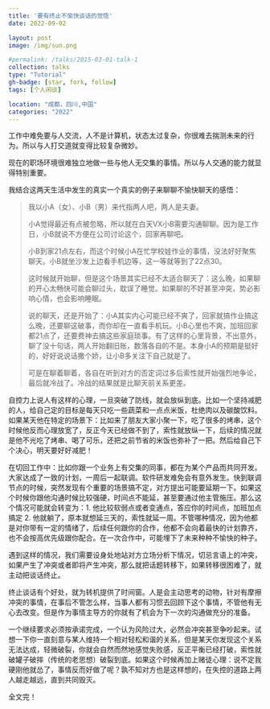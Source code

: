 ```yaml
---
title: '要有终止不愉快谈话的觉悟'
date: 2022-09-02

layout: post
image: /img/sun.png

#permalink: /talks/2015-03-01-talk-1
collection: talks
type: "Tutorial"
gh-badge: [star, fork, follow]
tags: [个人闲谈]

location: "成都，四川,中国"
categories: "2022"
---
```


工作中难免要与人交流，人不是计算机，状态太过复杂，你很难去揣测未来的行为。所以与人打交道就变得比较复杂微妙。

现在的职场环境很难独立地做一些与他人无交集的事情。所以与人交通的能力就显得特别重要。

我结合这两天生活中发生的真实一个真实的例子来聊聊不愉快聊天的感悟：

>我以小A（女）、小B（男）来代指两人吧，两人是夫妻。
>
>小A觉得最近有点被忽略，所以就在白天VX小B需要沟通聊聊。因为是工作日，小B就说不方便在公司讨论这个，回家再聊吧。
>
>小B到家21点左右，而这个时候小A在忙学校娃作业的事情，没法好好聚焦聊天。小B就坐沙发上边看手机边等，这一等就等到了22点30。
>
>这时候就开始聊，但是这个场景其实已经不太适合聊天了：这么晚，如果聊的开心太畅快可能会聊过头，耽误了睡觉。如果聊的不好甚至冲突，势必影响心情，也会影响睡眠。
>
>说的聊天，还是开始了：小A其实内心可能已经不爽了，回家就搞作业搞这么晚，还要聊这破事，而你却在一直看手机玩。小B心里也不爽，加班回家都21点了，还要费神去搞这些家庭琐事。有了这样的心里背景，不出意外，聊了没十句话，两人开始翻旧账，数落各自的不是。本身小A的预期是挺好的，好好说说话撒个娇，让小B多关注下自己就是了。
>
>可是在聊着聊着，各自在听到对方的否定词过多后索性就开始强烈地争论，最后就冷战了。冷战的结果就是比聊天前关系更差。

自控力上说人有这样的心理，一旦突破了防线，就会放纵到底。比如一个坚持减肥的人，给自己定的目标是每天只吃一些蔬菜和一点点米饭，杜绝肉以及碳酸饮料。如果某天他在特定的场景下：比如来了朋友大家小聚一下，吃了很多的烤串，这个时候他反而心理放宽了，反正今天已经做不到了，索性就放纵一下，后续的情况就是他不光吃了烤串、喝了可乐，还把之前节省的米饭也弥补了一把。然后给自己下个决心，明天要好好减肥！

在切回工作中：比如你跟一个业务上有交集的同事，都在为某个产品而共同开发。大家达成了一致的计划，一周后一起联调。软件研发难免会有意外发生。快到联调节点的时候，突然发现有个重要的场景搞不定，对方提出可能要延期一下。如果这个时候你跟他沟通时候比较强硬，时间点不能延，甚至要通过他主管施压。那么这个情况可能就会转变为：1. 他比较软弱点或者变通点，答应你的时间点，加班加点搞定  2. 他就躺了，原本就想延三天的，索性就延一周。不管哪种情况，因为他都是对你带有一定的情绪了，后续任何跟你的合作，他都不会向着最快的计划靠齐，也不会按高优先级跟你配合。在一次合作中，可能埋下了未来种种不愉快的种子。

遇到这样的情况，我们需要设身处地站对方立场分析下情况，切忌言语上的冲突，如果产生了冲突或者即将产生冲突，那么就把话题转移下，如果转移很困难了，就主动把谈话终止。

终止谈话有个好处，就为转机提供了时间窗。人是会主动思考的动物，针对有摩擦冲突的事情，在事后不管怎么样，当事人都有习惯去回顾下这个事情，不管他有无心去改变。但是作为事情主导方的你就有了机会为下一次的沟通做充分的准备。

一个继续要求必须按承诺完成，一个认为风险过大，必然会冲突甚至争吵起来。试想一下你一直刻意与某人维持一个相对轻松和谐的关系，但是某天你发现这个关系无法达成，轻微破裂，你就会自然而然地感觉失败感，反正平衡已经打破，索性就破罐子破摔（传统的老思想）破裂到底。如果这个时候再加上赌徒心理：说不定我硬刚他就怂了，事情反而好做了呢？孰不知对方也是这样想的，在失控的道路上两人越走越远，直到共同毁灭。



全文完！

